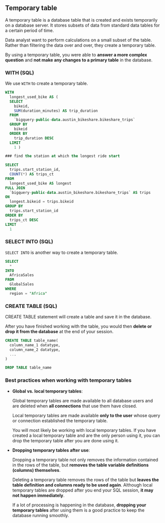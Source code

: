 ## Temporary table

A temporary table is a database table that is created and exists temporarily on a database server. It stores subsets of data from standard data tables for a certain period of time.

Data analyst want to perform calculations on a small subset of the table. Rather than filtering the data over and over, they create a temporary table.

By using a temporary table, you were able to **answer a more complex question** and **not make any changes to a primary table** in the database.

### WITH (SQL)

We use `WITH` to create a temporary table.

```sql
WITH
  longest_used_bike AS (
  SELECT
    bikeid,
    SUM(duration_minutes) AS trip_duration
  FROM
    `bigquery-public-data.austin_bikeshare.bikeshare_trips`
  GROUP BY
    bikeid
  ORDER BY
    trip_duration DESC
  LIMIT
    1 )

### find the station at which the longest ride start

SELECT
  trips.start_station_id,
  COUNT(*) AS trips_ct
FROM
  longest_used_bike AS longest
FULL JOIN
  `bigquery-public-data.austin_bikeshare.bikeshare_trips` AS trips
ON
  longest.bikeid = trips.bikeid
GROUP BY
  trips.start_station_id
ORDER BY
  trips_ct DESC
LIMIT
  1
```

### SELECT INTO (SQL)

`SELECT INTO` is another way to create a temporary table.

```sql
SELECT
  *
INTO
  AfricaSales
FROM
  GlobalSales
WHERE
  region = "Africa"
```

### CREATE TABLE (SQL)

CREATE TABLE statement will create a table and save it in the database.

After you have finished working with the table, you would then **delete or drop it from the database** at the end of your session.

```sql
CREATE TABLE table_name(
  column_name_1 datatype,
  column_name_2 datatype,
  ...
)

DROP TABLE table_name
```

### Best practices when working with temporary tables

- **Global vs. local temporary tables**:

  Global temporary tables are made available to all database users and are deleted when **all connections** that use them have closed.

  Local temporary tables are made available **only to the user** whose query or connection established the temporary table.

  You will most likely be working with local temporary tables. If you have created a local temporary table and are the only person using it, you can drop the temporary table after you are done using it.

- **Dropping temporary tables after use**:

  Dropping a temporary table not only removes the information contained in the rows of the table, but **removes the table variable definitions (columns) themselves**.

  Deleting a temporary table removes the rows of the table but **leaves the table definition and columns ready to be used again**. Although local temporary tables are dropped after you end your SQL session, **it may not happen immediately**.

  If a lot of processing is happening in the database, **dropping your temporary tables** after using them is a good practice to keep the database running smoothly.

